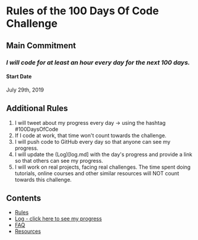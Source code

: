 # Rules of the 100 Days Of Code Challenge

## Main Commitment
### *I will code for at least an hour every day for the next 100 days.*

#### Start Date
July 29th, 2019

## Additional Rules
1. I will tweet about my progress every day -> using the hashtag #100DaysOfCode
2. If I code at work, that time won't count towards the challenge.
3. I will push code to GitHub every day so that anyone can see my progress.
4. I will update the (Log)[log.md] with the day's progress and provide a link so that others can see my progress.
5. I will work on real projects, facing real challenges. The time spent doing tutorials, online courses and other similar resources will NOT count towards this challenge.

## Contents
* [Rules](rules.md)
* [Log - click here to see my progress](log.md)
* [FAQ](FAQ.md)
* [Resources](resources.md)

